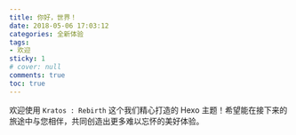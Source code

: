 ```yaml
---
title: 你好，世界！
date: 2018-05-06 17:03:12
categories: 全新体验
tags:
- 欢迎
sticky: 1
# cover: null
comments: true
toc: true
---
```


欢迎使用 `Kratos : Rebirth` 这个我们精心打造的 Hexo 主题！希望能在接下来的旅途中与您相伴，共同创造出更多难以忘怀的美好体验。
